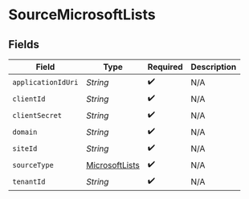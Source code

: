 # SourceMicrosoftLists


## Fields

| Field                                                   | Type                                                    | Required                                                | Description                                             |
| ------------------------------------------------------- | ------------------------------------------------------- | ------------------------------------------------------- | ------------------------------------------------------- |
| `applicationIdUri`                                      | *String*                                                | :heavy_check_mark:                                      | N/A                                                     |
| `clientId`                                              | *String*                                                | :heavy_check_mark:                                      | N/A                                                     |
| `clientSecret`                                          | *String*                                                | :heavy_check_mark:                                      | N/A                                                     |
| `domain`                                                | *String*                                                | :heavy_check_mark:                                      | N/A                                                     |
| `siteId`                                                | *String*                                                | :heavy_check_mark:                                      | N/A                                                     |
| `sourceType`                                            | [MicrosoftLists](../../models/shared/MicrosoftLists.md) | :heavy_check_mark:                                      | N/A                                                     |
| `tenantId`                                              | *String*                                                | :heavy_check_mark:                                      | N/A                                                     |